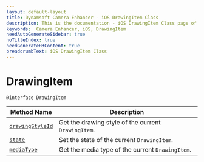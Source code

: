 ```yaml
---
layout: default-layout
title: Dynamsoft Camera Enhancer - iOS DrawingItem Class
description: This is the documentation - iOS DrawingItem Class page of Dynamsoft Camera Enhancer.
keywords:  Camera Enhancer, iOS, DrawingItem
needAutoGenerateSidebar: true
noTitleIndex: true
needGenerateH3Content: true
breadcrumbText: iOS DrawingItem Class
---
```


# DrawingItem

```objc
@interface DrawingItem
```

| Method Name | Description |
| ----------- | ----------- |
| [`drawingStyleId`](#drawingstyle) | Get the drawing style of the current `DrawingItem`. |
| [`state`](#state) | Set the state of the current `DrawingItem`. |
| [`mediaType`](#mediatype) | Get the media type of the current `DrawingItem`. |
